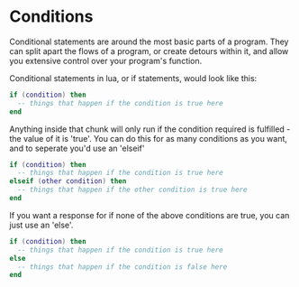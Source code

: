 # Conditions
Conditional statements are around the most basic parts of a program. They can split apart the flows of a program, or create detours within it, and allow you extensive control over your program's function.

Conditional statements in lua, or if statements, would look like this:
```lua
if (condition) then
  -- things that happen if the condition is true here
end
```
Anything inside that chunk will only run if the condition required is fulfilled - the value of it is 'true'.
You can do this for as many conditions as you want, and to seperate you'd use an 'elseif'
```lua
if (condition) then
  -- things that happen if the condition is true here
elseif (other condition) then
  -- things that happen if the other condition is true here
end
```
If you want a response for if none of the above conditions are true, you can just use an 'else'.
```lua
if (condition) then
  -- things that happen if the condition is true here
else
  -- things that happen if the condition is false here
end
```
